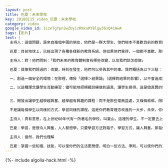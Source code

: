 ```yaml
---
layout: post
title: 巴夏：未來學校
key: 20180115_video_巴夏：未來學校
category: video
google_video_id: 1izeTgYpn2wZUyizRNxuRY8lgw36sQ41AwA
tags: [影片]
text: |
  主持人：這個問題，是來自幾個中國的朋友，他們是一群大學生，他們根本不喜歡目前的教育體制。

  巴夏：目前地球上，已經出現了各種各樣新的教育系統，但如果他們覺得，一個都不喜歡，那他們可以創建一個新的

  主持人：對！他們問到：「我們未來的教育體制會有哪些改變，以及我們該怎麼做」

  巴夏：就像我們說過的：改變，時刻在發生，他們可以參與其中的事。我們概括為以下三點：

  一、創造一個安全的環境：在那裡，傳授「選擇＞結果論」（選擇對結果的影響），以不會造成災難性影響的方式，讓學生給清楚地明白，自己的選擇以及其產生的結果，並對結果負起責任。而不是在社會中，學習這門課

  二、以這種理念讓學生互動練習：儘可能地把模擬訓練做到逼真，讓學生覺得，這是個真實的情景，這一點非常重要，因為他們有可能會認為，這只是個模擬訓練，是假的，所以你們得儘可能地做到真實，而且有互動。這樣他們才會真正地明白，並且體驗到，他們的選擇對結果的影響，需要重申的是，安全第一（環境得安全），這樣就不會影響到現實世界。


  三、開發出讓學生越學越興奮、越學越有興趣的課程：而不是那些毫無益處，又條條框框、限制他們興趣與興奮內容，這點，極為重要，通過行動來學，通過切身體驗來學。並且，是適合每個人天性的學習方式與內容。目前，地球上已經出現這種教學方式，並將漸漸改變你們的教學體制，你們稱之為「發展適宜性教育體制」，或者說「發展適宜性教學過程」。就是「因材施教」，而非同質化教學。

  不是讓每個學生以同樣的方式，學習同樣的課程，這是你們教育理念改進的一大步，未來，你們將根據每個學生的不同情況，定製教學方式，要考慮到學生的興趣愛好，考慮到學生的吸收信息方式，他們與外界互動的方式，以及消化信息的方式，並讓他們通過切身體驗來學，而不是填鴨式的，死記硬背，燒腦袋學習，只會燒壞腦袋。

  主持人：真有意思，在上世紀60年代有一所著名的學校，叫夏山，這裡的學生，不一定要去上課，他們是移動課堂，想學什麼就學什麼，有趣的是，最後發現。在幾週之內，那些過去想待在家裡的孩子，開始在課堂上出現。他們學習製作模型等類似的技能，最終很多學生都考上了哈佛。

  巴夏：學習，是很令人興奮，人人都想學，只要學習方法對路子，學習方式，讓人興奮。那每個人都會像海綿一樣，完全吸收，他們會找到辦法，學會在社會生活中所需要的知識技能，進而形成一種適合自己的學習方法論，這樣他們就容易掌握任何該學的東西。他們會掌握學習規則／指導方針／指導準則。

  主持人：當然，我們也理解

  巴夏：掌握一些知識、技能，可以使你們的生活更簡便，明白一些方法、準則，可以使你們的工作更有效率、也更安全。你們可以以很興奮的方式，學習這些內容，學習不能太刻板，刻板了，就學不會。
---
```


{%- include algolia-hack.html -%}
